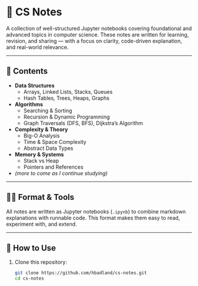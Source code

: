 # 🧠 CS Notes

A collection of well-structured Jupyter notebooks covering foundational and advanced topics in computer science. These notes are written for learning, revision, and sharing — with a focus on clarity, code-driven explanation, and real-world relevance.

---

## 📘 Contents

- **Data Structures**
  - Arrays, Linked Lists, Stacks, Queues
  - Hash Tables, Trees, Heaps, Graphs
- **Algorithms**
  - Searching & Sorting
  - Recursion & Dynamic Programming
  - Graph Traversals (DFS, BFS), Dijkstra’s Algorithm
- **Complexity & Theory**
  - Big-O Analysis
  - Time & Space Complexity
  - Abstract Data Types
- **Memory & Systems**
  - Stack vs Heap
  - Pointers and References
- *(more to come as I continue studying)*

---

## 🧑‍💻 Format & Tools

All notes are written as Jupyter notebooks (`.ipynb`) to combine markdown explanations with runnable code. This format makes them easy to read, experiment with, and extend.

---

## 🚀 How to Use

1. Clone this repository:
   ```bash
   git clone https://github.com/hbadland/cs-notes.git
   cd cs-notes
